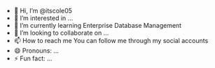 - 👋 Hi, I’m @itscole05
- 👀 I’m interested in ...
- 🌱 I’m currently learning Enterprise Database Management
- 💞️ I’m looking to collaborate on ...
- 📫 How to reach me 
  You can follow me through my social accounts
- 😄 Pronouns: ...
- ⚡ Fun fact: ...

<!---
itscole05/itscole05 is a ✨ special ✨ repository because its `README.md` (this file) appears on your GitHub profile.
You can click the Preview link to take a look at your changes.
--->
